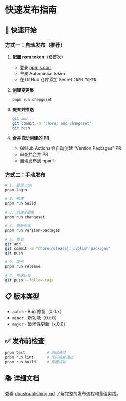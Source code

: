 # 快速发布指南

## 🚀 快速开始

### 方式一：自动发布（推荐）

1. **配置 npm token**（仅首次）
   - 登录 [npmjs.com](https://www.npmjs.com)
   - 生成 Automation token
   - 在 GitHub 仓库添加 Secret：`NPM_TOKEN`

2. **创建变更集**

   ```bash
   pnpm run changeset
   ```

3. **提交并推送**

   ```bash
   git add .
   git commit -m "chore: add changeset"
   git push
   ```

4. **合并自动创建的 PR**
   - GitHub Actions 会自动创建 "Version Packages" PR
   - 审查并合并 PR
   - 自动发布到 npm ✨

### 方式二：手动发布

```bash
# 1. 登录 npm
pnpm login

# 2. 构建
pnpm run build

# 3. 创建变更集
pnpm run changeset

# 4. 更新版本
pnpm run version-packages

# 5. 提交
git add .
git commit -m "chore(release): publish packages"
git push

# 6. 发布
pnpm run release

# 7. 推送标签
git push --follow-tags
```

## 📋 版本类型

- `patch` - Bug 修复（0.0.x）
- `minor` - 新功能（0.x.0）
- `major` - 破坏性更新（x.0.0）

## ✅ 发布前检查

```bash
pnpm test          # 测试通过
pnpm run lint      # 代码检查通过
pnpm run build     # 构建成功
```

## 📚 详细文档

查看 [docs/publishing.md](./docs/publishing.md) 了解完整的发布流程和最佳实践。
